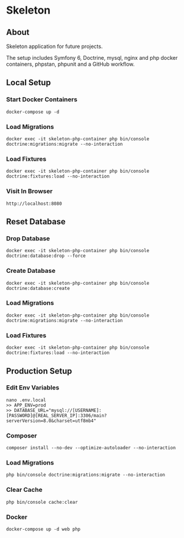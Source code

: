 # Skeleton

## About

Skeleton application for future projects.

The setup includes Symfony 6, Doctrine, mysql, nginx and php docker containers, phpstan, phpunit and a GitHub workflow.

## Local Setup

### Start Docker Containers
```shell
docker-compose up -d
```

### Load Migrations
```shell
docker exec -it skeleton-php-container php bin/console doctrine:migrations:migrate --no-interaction
```

### Load Fixtures
```shell
docker exec -it skeleton-php-container php bin/console doctrine:fixtures:load --no-interaction
```

### Visit In Browser
```
http://localhost:8080
```

## Reset Database

### Drop Database
```shell
docker exec -it skeleton-php-container php bin/console doctrine:database:drop --force
```

### Create Database
```shell
docker exec -it skeleton-php-container php bin/console doctrine:database:create
```

### Load Migrations
```shell
docker exec -it skeleton-php-container php bin/console doctrine:migrations:migrate --no-interaction
```

### Load Fixtures
```shell
docker exec -it skeleton-php-container php bin/console doctrine:fixtures:load --no-interaction
```

## Production Setup

### Edit Env Variables
```shell
nano .env.local
>> APP_ENV=prod
>> DATABASE_URL="mysql://[USERNAME]:[PASSWORD]@[REAL_SERVER_IP]:3306/main?serverVersion=8.0&charset=utf8mb4"
```

### Composer
```shell
composer install --no-dev --optimize-autoloader --no-interaction
```

### Load Migrations
```shell
php bin/console doctrine:migrations:migrate --no-interaction
```

### Clear Cache
```shell
php bin/console cache:clear
```

### Docker
```shell
docker-compose up -d web php
```